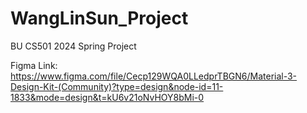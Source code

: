# WangLinSun_Project
BU CS501 2024 Spring Project

Figma Link: https://www.figma.com/file/Cecp129WQA0LLedprTBGN6/Material-3-Design-Kit-(Community)?type=design&node-id=11-1833&mode=design&t=kU6v21oNvHOY8bMi-0

